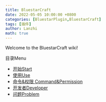 ```yaml
---
title: BluestarCraft
date: 2022-05-05 10:00:00 +0800
categories: [BluestarPlugin,BluestarCraft]
tags: [插件]
author: Lanzhi
math: true
---
```


Welcome to the BluestarCraft wiki!

目录Menu
 - [开始Start](https://github.com/lanzhi6/BluestarCraft/wiki/1.%E5%BC%80%E5%A7%8BStart)
 - [使用Use](https://github.com/lanzhi6/BluestarCraft/wiki/2.%E4%BD%BF%E7%94%A8Use)
 - [命令&权限 Command&Permission](https://github.com/lanzhi6/BluestarCraft/wiki/3.%E5%91%BD%E4%BB%A4&%E6%9D%83%E9%99%90-Command&Permission)
 - [开发者Developer](https://github.com/lanzhi6/BluestarCraft/wiki/4.%E5%BC%80%E5%8F%91%E8%80%85Developer)
 - [问题Problem](https://github.com/lanzhi6/BluestarCraft/wiki/5.%E9%97%AE%E9%A2%98%E2%80%8BProblem)
